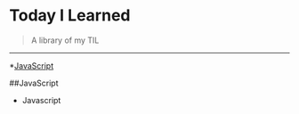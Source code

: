 # Today I Learned
> A library of my TIL

---

*[JavaScript](#JavaScript)



##JavaScript
* Javascript
